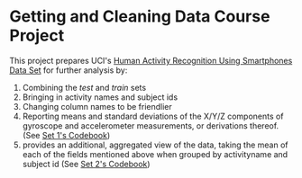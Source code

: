 # Getting and Cleaning Data Course Project

This project prepares UCI's [Human Activity Recognition Using Smartphones Data Set](http://archive.ics.uci.edu/ml/datasets/Human+Activity+Recognition+Using+Smartphones) for further analysis by:
1. Combining the _test_ and _train_ sets
2. Bringing in activity names and subject ids
3. Changing column names to be friendlier
4. Reporting means and standard deviations of the X/Y/Z components of gyroscope and accelerometer measurements, or derivations thereof. (See [Set 1's Codebook](Codebook.md#set-1))
5. provides an additional, aggregated view of the data, taking the mean of each of the fields mentioned above when grouped by activityname and subject id (See [Set 2's Codebook](Codebook.md#set-2))
